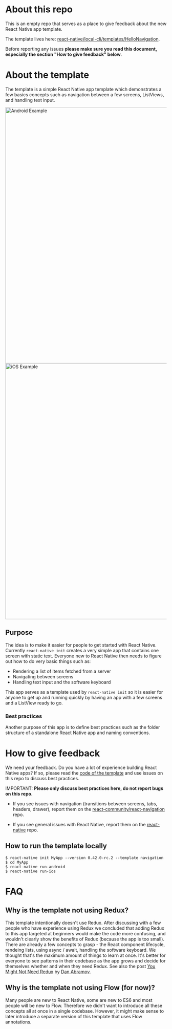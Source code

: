 # About this repo

This is an empty repo that serves as a place to give feedback about the new React Native app template.

The template lives here: [react-native/local-cli/templates/HelloNavigation](https://github.com/facebook/react-native/tree/master/local-cli/templates/HelloNavigation).

Before reporting any issues **please make sure you read this document, especially the section "How to give feedback" below**.

# About the template

The template is a simple React Native app template which demonstrates a few basics concepts such as navigation between a few screens, ListViews, and handling text input.

<img src="https://cloud.githubusercontent.com/assets/346214/22697898/ced66f52-ed4a-11e6-9b90-df6daef43199.gif" alt="Android Example" height="800" style="float: left"/>

<img src="https://cloud.githubusercontent.com/assets/346214/22697901/cfeab3e4-ed4a-11e6-8552-d76585317ac2.gif" alt="iOS Example" height="800"/>

## Purpose

The idea is to make it easier for people to get started with React Native. Currently `react-native init` creates a very simple app that contains one screen with static text. Everyone new to React Native then needs to figure out how to do very basic things such as:
- Rendering a list of items fetched from a server
- Navigating between screens
- Handling text input and the software keyboard

This app serves as a template used by `react-native init` so it is easier for anyone to get up and running quickly by having an app with a few screens and a ListView ready to go.

### Best practices

Another purpose of this app is to define best practices such as the folder structure of a standalone React Native app and naming conventions.

# How to give feedback

We need your feedback. Do you have a lot of experience building React Native apps? If so, please read the [code of the template](https://github.com/facebook/react-native/tree/master/local-cli/templates/HelloNavigation) and use issues on this repo to discuss best practices.

IMPORTANT: **Please only discuss best practices here, do not report bugs on this repo.**

- If you see issues with navigation (transitions between screens, tabs, headers, drawer), report them on the [react-community/react-navigation](https://github.com/react-community/react-navigation) repo.

- If you see general issues with React Native, report them on the [react-native](https://github.com/facebook/react-native) repo.

## How to run the template locally

```
$ react-native init MyApp --version 0.42.0-rc.2 --template navigation
$ cd MyApp
$ react-native run-android
$ react-native run-ios
```

# FAQ

## Why is the template not using Redux?

This template intentionally doesn't use Redux. After discussing with a few people who have experience using Redux we concluded that adding Redux to this app targeted at beginners would make the code more confusing, and wouldn't clearly show the benefits of Redux (because the app is too small). There are already a few concepts to grasp - the React component lifecycle, rendeing lists, using async / await, handling the software keyboard. We thought that's the maximum amount of things to learn at once. It's better for everyone to see patterns in their codebase as the app grows and decide for themselves whether and when they need Redux. See also the post [You Might Not Need Redux](https://medium.com/@dan_abramov/you-might-not-need-redux-be46360cf367#.f3q7kq4b3) by [Dan Abramov](https://twitter.com/dan_abramov).

## Why is the template not using Flow (for now)?

Many people are new to React Native, some are new to ES6 and most people will be new to Flow. Therefore we didn't want to introduce all these concepts all at once in a single codebase. However, it might make sense to later introduce a separate version of this template that uses Flow annotations.
